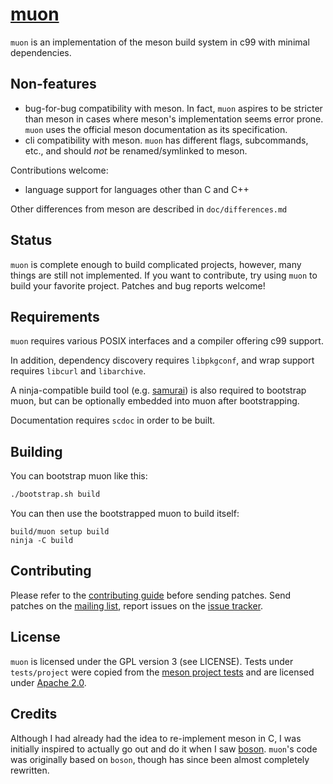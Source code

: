 # [muon]

`muon` is an implementation of the meson build system in c99 with minimal
dependencies.

## Non-features

- bug-for-bug compatibility with meson.  In fact, `muon` aspires to be stricter
  than meson in cases where meson's implementation seems error prone.  `muon`
  uses the official meson documentation as its specification.
- cli compatibility with meson.  `muon` has different flags, subcommands, etc.,
  and should _not_ be renamed/symlinked to meson.

Contributions welcome:
- language support for languages other than C and C++

Other differences from meson are described in `doc/differences.md`

## Status

`muon` is complete enough to build complicated projects, however, many things
are still not implemented.  If you want to contribute, try using `muon` to build
your favorite project.  Patches and bug reports welcome!

## Requirements

`muon` requires various POSIX interfaces and a compiler offering c99 support.

In addition, dependency discovery requires `libpkgconf`, and wrap support
requires `libcurl` and `libarchive`.

A ninja-compatible build tool (e.g.  [samurai]) is also required to bootstrap
muon, but can be optionally embedded into muon after bootstrapping.

Documentation requires `scdoc` in order to be built.

## Building

You can bootstrap muon like this:

```sh
./bootstrap.sh build
```

You can then use the bootstrapped muon to build itself:

```
build/muon setup build
ninja -C build
```

## Contributing

Please refer to the [contributing guide] before sending patches.  Send patches
on the [mailing list], report issues on the [issue tracker].

## License

`muon` is licensed under the GPL version 3 (see LICENSE).  Tests under
`tests/project` were copied from the [meson project tests] and are licensed
under [Apache 2.0].

## Credits

Although I had already had the idea to re-implement meson in C, I was initially
inspired to actually go out and do it when I saw [boson].  `muon`'s code was
originally based on `boson`, though has since been almost completely rewritten.

[muon]: https://muon.build
[samurai]: https://github.com/michaelforney/samurai
[contributing guide]: https://git.sr.ht/~lattis/muon/tree/master/item/CONTRIBUTING.md
[mailing list]: https://lists.sr.ht/~lattis/muon/
[issue tracker]: https://todo.sr.ht/~lattis/muon/
[meson project tests]: https://github.com/mesonbuild/meson/tree/master/test%20cases
[Apache 2.0]: https://www.apache.org/licenses/LICENSE-2.0.txt
[boson]: https://sr.ht/~bl4ckb0ne/boson/
